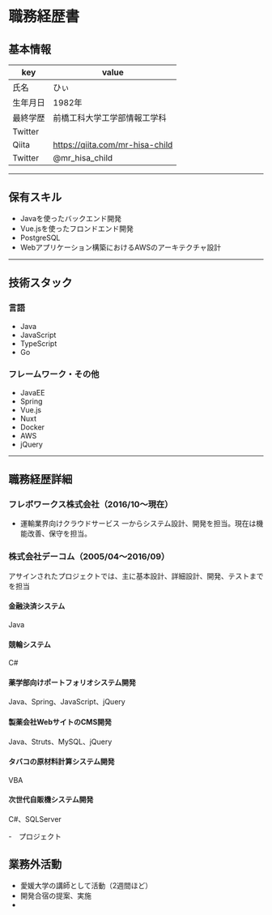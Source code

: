 # 職務経歴書

## 基本情報

|key|value|
|---|---|
|氏名|ひぃ|
|生年月日|1982年|
|最終学歴|前橋工科大学工学部情報工学科|
|Twitter||
|Qiita|https://qiita.com/mr-hisa-child|
|Twitter|@mr_hisa_child|

---

## 保有スキル

- Javaを使ったバックエンド開発
- Vue.jsを使ったフロンドエンド開発
- PostgreSQL
- Webアプリケーション構築におけるAWSのアーキテクチャ設計

---

## 技術スタック

### 言語

- Java
- JavaScript
- TypeScript
- Go

### フレームワーク・その他

- JavaEE
- Spring
- Vue.js
- Nuxt
- Docker
- AWS
- jQuery

---

## 職務経歴詳細

### フレボワークス株式会社（2016/10〜現在）

- 運輸業界向けクラウドサービス
一からシステム設計、開発を担当。現在は機能改善、保守を担当。

### 株式会社デーコム（2005/04〜2016/09）
アサインされたプロジェクトでは、主に基本設計、詳細設計、開発、テストまでを担当


#### 

#### 金融決済システム
Java
#### 競輪システム
C#
#### 薬学部向けポートフォリオシステム開発
Java、Spring、JavaScript、jQuery
#### 製薬会社WebサイトのCMS開発
Java、Struts、MySQL、jQuery

#### タバコの原材料計算システム開発
VBA

#### 次世代自販機システム開発
C#、SQLServer

-　プロジェクト 

## 業務外活動

- 愛媛大学の講師として活動（2週間ほど）
- 開発合宿の提案、実施
- 
